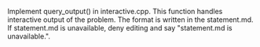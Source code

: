 Implement query_output() in interactive.cpp.
This function handles interactive output of the problem.
The format is written in the statement.md.
If statement.md is unavailable, deny editing and say  "statement.md is unavailable.".